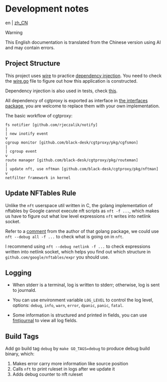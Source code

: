 <!--
SPDX-FileCopyrightText: 2025 Chen Linxuan <me@black-desk.cn>

SPDX-License-Identifier: MIT
-->

# Development notes

en | [zh_CN](./development.zh_CN.md)

<!-- Do not remove this warning when updating documentation -->

> [!WARNING]
>
> This English documentation is translated from the Chinese version using AI and
> may contain errors.

## Project Structure

This project uses [wire] to practice [dependency injection]. You need to check
the [wire.go] file to figure out how this application is constructed.

[wire]: https://github.com/google/wire
[dependency injection]: https://en.wikipedia.org/wiki/Dependency_injection
[wire.go]: ../cmd/cgtproxy/cmd/wire.go

Dependency injection is also used in tests, check [this](../pkg/nftman/wire.go).

All dependency of cgtproxy is exported as interface in [the interfaces package],
you are welcome to replace them with your own implementation.

[the interfaces package]: ../pkg/interfaces

The basic workflow of cgtproxy:

```text
fs notifier [github.com/rjeczalik/notify]
|
| new inotify event
v
cgroup monitor [github.com/black-desk/cgtproxy/pkg/cgfsmon]
|
| cgroup event
v
route manager [github.com/black-desk/cgtproxy/pkg/routeman]
|
| update nft, use nftman [github.com/black-desk/cgtproxy/pkg/nftman]
v
netfilter framework in kernel
```

## Update NFTables Rule

Unlike the `nft` userspace util written in C, the golang implementation of
nftables by Google cannot execute nft scripts as `nft -f ...`, which makes us
have to figure out what low level expressions `nft` writes into netlink socket.

Refer to a [comment] from the author of that golang package, we could use
`nft --debug all -f ...` to check what is going on in `nft`.

[comment]: https://github.com/google/nftables/issues/5#issuecomment-451373151

I recommend using `nft --debug netlink -f ...` to check expressions written into
netlink socket, which helps you find out which structure in
`github.com/google/nftables/expr` you should use.

## Logging

- When stderr is a terminal, log is written to stderr; otherwise, log is sent to
  journald.

- You can use environment variable `LOG_LEVEL` to control the log level,
  options: `debug`, `info`, `warn`, `error`, `dpanic`, `panic`, `fatal`.

- Some information is structured and printed in fields, you can use [fmtjournal]
  to view all log fields.

[fmtjournal]: https://github.com/black-desk/fmtjournal

## Build Tags

Add go build tag `debug` by `make GO_TAGS=debug` to produce debug build binary,
which:

1. Makes error carry more information like source position
2. Calls `nft` to print ruleset in logs after we update it
3. Adds debug counter to nft ruleset
